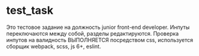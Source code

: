 # test_task
Это тестовое задание на должность junior front-end developer.
Инпуты переключаются между собой, разделы редактируются. Проверка инпутов на валидность ВЫПОЛНЯЕТСЯ посредством css, используется сборщик webpack, scss, js 6+, eslint.
